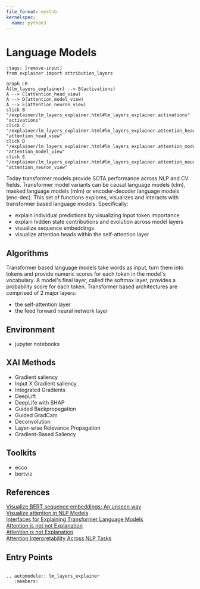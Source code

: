 ```yaml
---
file_format: mystnb
kernelspec:
  name: python3
---
```

# Language Models

```{code-cell} python3
:tags: [remove-input]
from explainer import attribution_layers
```

```{mermaid}
graph LR
A(lm_layers_explainer) --> B(activations)
A --> C(attention_head_view)
A --> D(attention_model_view)
A --> E(attention_neuron_view)
click B "/explainer/lm_layers_explainer.html#lm_layers_explainer.activations" "activations"
click C "/explainer/lm_layers_explainer.html#lm_layers_explainer.attention_head_view" "attention_head_view"
click D "/explainer/lm_layers_explainer.html#lm_layers_explainer.attention_model_view" "attention_model_view"
click E "/explainer/lm_layers_explainer.html#lm_layers_explainer.attention_neuron_view" "attention_neuron_view"
```

Today transformer models provide SOTA performance across NLP and CV fields. Transformer model variants can be causal language models (clm), masked language models (mlm) or encoder-decoder language models (enc-dec). This set of functions explores, visualizes and interacts with transformer based language models. 
Specifically:

- explain individual predictions by visualizing input token importance
- explain hidden state contributions and evolution across model layers
- visualize sequence embeddings 
- visualize attention heads within the self-attention layer


## Algorithms

Transformer based language models take words as input, turn them into tokens 
and provide numeric scores for each token in the model's vocabulary. 
A model's final layer, called the softmax layer, provides a probability score 
for each token. Transformer based architectures are comprised of 2 major layers:
- the self-attention layer
- the feed forward neural network layer


## Environment
- jupyter notebooks


## XAI Methods
- Gradient saliency
- Input X Gradient saliency
- Integrated Gradients
- DeepLift
- DeepLife with SHAP
- Guided Backpropagation
- Guided GradCam
- Deconvolution
- Layer-wise Relevance Propagation
- Gradient-Based Saliency


## Toolkits
- ecco
- bertviz


## References

[Visualize BERT sequence embeddings: An unseen way](https://towardsdatascience.com/visualize-bert-sequence-embeddings-an-unseen-way-1d6a351e4568)\
[Visualize attention in NLP Models](https://github.com/jessevig/bertviz)\
[Interfaces for Explaining Transformer Language Models](https://jalammar.github.io/explaining-transformers/)\
[Attention is not not Explanation](https://arxiv.org/pdf/1908.04626.pdf?ref=morioh.com&utm_source=morioh.com)\
[Attention is not Explanation](https://arxiv.org/abs/1902.10186?ref=morioh.com&utm_source=morioh.com)\
[Attention Interpretability Across NLP Tasks](https://arxiv.org/pdf/1909.11218.pdf?ref=morioh.com&utm_source=morioh.com)

## Entry Points

```{eval-rst}

.. automodule:: lm_layers_explainer
   :members:

```
